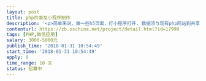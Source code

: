 ```yaml
---                
layout: post       
title: php页面及小程序制作           
description: '<p>简单来说，做一些h5页面，打小程序打开. 数据须与现有php网站到共享使用</p><p>详细内容见附件，有说明及原型图。</p><p>原型为Mockplus，百度下载即可。</p><p><br></p><p>现在只是做了部分功能，后期将持续补充完善，希望找到合适的人长期合作！！</p><p><br></p><p>有问题电话： 15201196351&nbsp;&nbsp;QQ 316949033</p>'     
contenturl: https://zb.oschina.net/project/detail.html?id=17999      
tags: [PHP,微信应用]            
salary: 3000-5000元          
publish_time: '2018-01-31 10:54:49'         
start_time: '2018-01-31 10:54:49'           
apply: 0                   
time_range: 10 天              
status: 招募中                  
---                 
```

